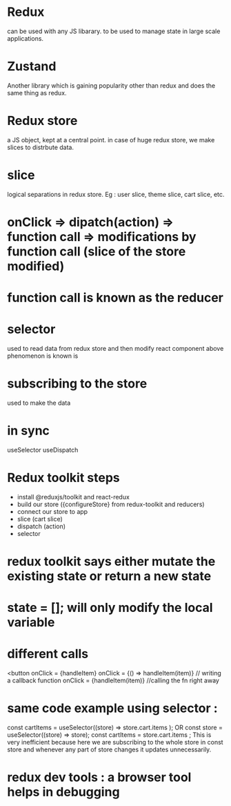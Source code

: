 # Redux 
can be used with any JS libarary. to be used to manage state in large scale applications.

# Zustand 
Another library which is gaining popularity other than redux and does the same thing as redux. 

# Redux store 
a JS object, kept at a central point. 
in case of huge redux store, we make slices to distrbute data. 
# slice 
logical separations in redux store. Eg : user slice, theme slice, cart slice, etc. 

# onClick => dipatch(action) => function call => modifications by function call (slice of the store modified)
# function call is known as the reducer

# selector  
used to read data from redux store and then modify react component 
above phenomenon is known is
# subscribing to the store 
used to make the data
# in sync 

useSelector
useDispatch

# Redux toolkit steps 
- install @reduxjs/toolkit and react-redux
- build our store    ({configureStore} from redux-toolkit and reducers)
- connect our store to app 
- slice (cart slice)
- dispatch (action)
- selector 

# redux toolkit says either mutate the existing state or return a new state
# state = []; will only modify the local variable


# different calls
<button
onClick = {handleItem} 
onClick = {() => handleItem(item)} // writing a callback function
onClick = {handleItem(item)} //calling the fn right away
>
</button>



# same code example using selector :

const cartItems = useSelector((store) => store.cart.items );
OR
const store = useSelector((store) => store); const cartItems = store.cart.items ;
This is very inefficient because here we are subscribing to the whole store in const store and whenever any part of store changes it updates unnecessarily. 

# redux dev tools : a browser tool helps in debugging 

